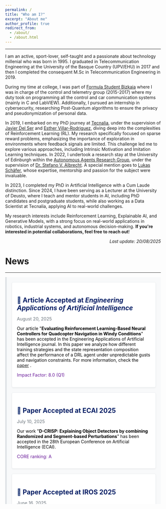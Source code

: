 ```yaml
---
permalink: /
title: "Who am I?"
excerpt: "About me"
author_profile: true
redirect_from: 
  - /about/
  - /about.html
---
```

<hr>
I am an active, sport-lover, self-taught and a passionate about technology millenial who was born in 1995. I graduated in Telecommunication Engineering at the University of the Basque Country (UPV/EHU) in 2017 and then I completed the consequent M.Sc in Telecommunication Engineering in 2019. 

During my time at college, I was part of [Formula Student Bizkaia](https://www.fsbizkaia.com/) where I was in charge of the control and telemetry group (2015-2017) where my duty took on programming all the control and car communication systems (mainly in C and LabVIEW). Additionally, I pursued an internship in cybersecurity, researching Post-Quantum algorithms to ensure the privacy and pseudonymization of personal data.

In 2019, I embarked on my PhD journey at [Tecnalia](https://www.tecnalia.com/), under the supervision of [Javier Del Ser](https://scholar.google.es/citations?user=p_wY0zUAAAAJ&hl=es) and [Esther Villar-Rodriguez](https://scholar.google.es/citations?user=pYQnhycAAAAJ&hl=es), diving deep into the complexities of Reinforcement Learning (RL). My research specifically focused on sparse reward problems, emphasizing the importance of exploration in environments where feedback signals are limited. This challenge led me to explore various approaches, including Intrinsic Motivation and Imitation Learning techniques. In 2022, I undertook a research stay at the University of Edinburgh within the [Autonomous Agents Research Group](https://agents-lab.org/), under the supervision of [Dr. Stefano V. Albrecht](https://agents-lab.org/stefano-albrecht/). A special mention goes to [Lukas Schäfer](https://www.lukaschaefer.com/), whose expertise, mentorship and passion for the subject were invaluable.

In 2023, I completed my PhD in Artificial Intelligence with a Cum Laude distinction. Since 2024, I have been serving as a Lecturer at the University of Deusto, where I teach and mentor students in AI, including PhD candidates and postgraduate students, while also working as a Data Scientist at Tecnalia, applying AI to real-world challenges.

My research interests include Reinforcement Learning, Explainable AI, and Generative Models, with a strong focus on real-world applications in robotics, industrial systems, and autonomous decision-making. **If you're interested in potential collaborations, feel free to reach out**!

<p align="right"><em>Last update: 20/08/2025</em></p>

<style>
  .news {
    margin-top: 0.5rem;
    padding: 1rem;
    background-color: #f8f9fa; /* Very light gray background for the News section */
    border-left: 5px solid #dee2e6; /* Subtle gray border */
    color: #000; /* Black text for readability */
    max-height: 700px; /* Limit height of the news section */
    overflow-y: auto; /* Enable vertical scrolling */
    scrollbar-width: thin; /* Thin scrollbar for Firefox */
    scrollbar-color: #c4c4c4 #f8f9fa; /* Custom scrollbar colors for Firefox */
  }

  /* Styling for Webkit-based browsers (e.g., Chrome, Safari) */
  .news::-webkit-scrollbar {
    width: 8px; /* Width of the scrollbar */
  }

  .news::-webkit-scrollbar-thumb {
    background-color: #c4c4c4; /* Gray scrollbar thumb */
    border-radius: 4px; /* Rounded scrollbar thumb */
  }

  .news::-webkit-scrollbar-track {
    background-color: #f8f9fa; /* Background color of the scrollbar track */
  }

  .news-item {
    margin-bottom: 1rem;
    padding: 1rem;
    background-color: #ffffff; /* White background for articles */
    border: 1px solid #e9ecef; /* Subtle gray border */
    border-radius: 5px; /* Rounded corners for articles */
    box-shadow: 0px 2px 4px rgba(0, 0, 0, 0.05); /* Light shadow for distinction */
  }

  .news-item h2 {
    margin-bottom: 0.5rem;
    color: #001d64; /* Very dark blue for titles */
  }

  .news-item time {
    font-size: 0.9rem;
    color: #6c757d; /* Muted gray for dates */
  }

  .impact-details {
    font-size: 0.9rem;
    color: #6a1b9a; /* Purple for highlighting Q1 and IF */
    margin-top: 0.5rem;
  }

  /* Responsive adjustments */
  @media (max-width: 768px) {
    .news {
      /*max-height: 300px;*/ /* Slightly smaller height for mobile */
      padding: 0.5rem; /* Adjust padding for smaller screens */
    }
    .news-item {
      padding: 0.8rem; /* Reduce padding for articles */
    }
    .news-item h2 {
      font-size: 1.1rem; /* Slightly smaller titles */
    }
    .news-item time, .impact-details {
      font-size: 0.8rem; /* Adjust text size for better fit */
    }
  }
</style>


<h1>News</h1>
<hr>

<section class="news">
 <article class="news-item">
    <h2>🧾 Article Accepted at <i>Engineering Applications of Artificial Intelligence</i></h2>
    <p><time datetime="2025-08-20">August 20, 2025</time></p>
    <p>Our article "<strong>Evaluating Reinforcement Learning-Based Neural Controllers for Quadcopter Navigation in Windy Conditions</strong>" has been accepted in the Engineering Applications of Artificial Intelligence journal. In this paper we analyze how different training strategies and the state representation composition affect the performance of a DRL agent under unpredictable gusts and navigation constraints. For more information, check the <a href="https://www.sciencedirect.com/science/article/pii/S0952197625020986"> paper</a> .</p>
    <p class="impact-details">Impact Factor: 8.0 (Q1)</p>
  </article>

  <article class="news-item">
    <h2>🎯 Paper Accepted at ECAI 2025</h2>
    <p><time datetime="2025-06-16">July 10, 2025</time></p>
    <p>Our work "<strong>D-CRISP: Explaining Object Detectors by combining Randomized and Segment-based Perturbations</strong>" has been accepted in the 28th European Conference on Artificial Intelligence (ECAI).</p>
    <p class="impact-details">CORE ranking: A</p>
  </article>

  <article class="news-item">
    <h2>🎯 Paper Accepted at IROS 2025</h2>
    <p><time datetime="2025-06-16">June 16, 2025</time></p>
    <p>Our work "<strong>Towards Surgical Task Automation: Actor-Critic Models Meet Self-Supervised Imitation Learning</strong>" has been accepted for publication in the Proceedings of the 2025 IEEE/RSJ International Conference on Intelligent Robots and Systems (IROS).</p>
    <p class="impact-details">CORE ranking: A</p>
  </article>

  <article class="news-item">
    <h2>🎯 Paper Accepted at TAROS 2025</h2>
    <p><time datetime="2025-05-19">May 19, 2025</time></p>
    <p>Our work "<strong>Comparative Evaluation of RL and MPC for 6DoF AUV Control</strong>" has been accepted to Towards Autonomous Robotic Systems (TAROS). For more information, check the <a href="https://link.springer.com/chapter/10.1007/978-3-032-01486-3_29"> paper</a> .</p>
  </article>

  <article class="news-item">
    <h2>ITSC 2024 Paper Proceedings</h2>
    <p><time datetime="2025-03-20">March 20, 2025</time></p>
    <p>Our article "<strong>Single Agent Formulation for Reinforcement Learning Based Routing of Urban Last Mile Logistics with Platooning Vehicles</strong>" is now available in the <a href="https://ieeexplore.ieee.org/document/10920018">conference proceedings</a>.</p>
  </article>

  <article class="news-item">
    <h2><i class="fas fa-microphone-alt" aria-hidden="true"></i> PODCAST: Impact of Artificial Intelligence on Industry</h2>
    <p><time datetime="2025-03-13">March 13, 2025</time></p>
    <p>The podcast recorded in collaboration between <a href="https://movingrobots.tech/es/">Moving Robots</a> and <a href="https://www.tecnalia.com/">Tecnalia</a> is now available to watch on <a href="https://youtu.be/bMSQBr7gBX8">YouTube</a>.</p>
  </article>

  <article class="news-item">
    <h2>🧾 Article Accepted at <i>Neurocomputing</i></h2>
    <p><time datetime="2024-11-27">November 27, 2024</time></p>
    <p>Our article "<strong>Using Offline Data to Speed-up Reinforcement Learning in Procedurally Generated Environments</strong>" has been accepted in the Neurocomputing journal. This paper builds upon findings presented at the ALA Workshop during the 2023 AAMAS conference, combining reinforcement learning and imitation learning for improved generalization and sample efficiency.</p>
    <p class="impact-details">Impact Factor: 6.5 (Q1)</p>
  </article>

  <article class="news-item">
    <h2>🧾 Article Accepted at <i>Results in Engineering</i></h2>
    <p><time datetime="2024-11-21">November 21, 2024</time></p>
    <p>Our work "<strong>On the Black-box Explainability of Object Detection Models for Safe and Trustworthy Industrial Applications</strong>" has been accepted in the Results in Engineering journal. This study provides post-hoc explanations for object detectors, focusing on one-stage YOLO models applied to real-world data.</p>
    <p class="impact-details">Impact Factor: 7.9 (Q1)</p>
  </article>

  <article class="news-item">
    <h2>🎯 NeurIPS IMOL and OWA Workshops</h2>
    <p><time datetime="2024-10-11">October 11, 2024</time></p>
    <p>Our works "<strong>Fostering Intrinsic Motivation in Reinforcement Learning with Pretrained Foundation Models</strong>" and "<strong>Words as Beacons: Guiding RL Agents with High-Level Language Prompts</strong>" have been accepted at the Intrinsically Motivated Open-ended Learning (IMOL) and Open-World Agents (OWA) workshops, respectively. These studies explore leveraging large language models (LLMs) and vision-language models (VLMs) to enhance reinforcement learning agents' learning and performance.</p>
  </article>
</section>